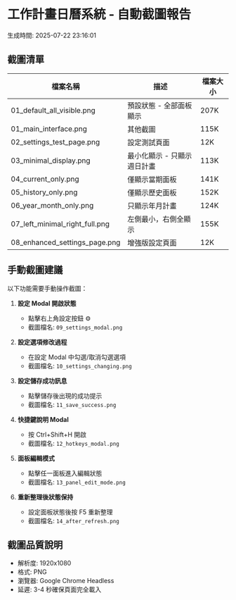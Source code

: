 # 工作計畫日曆系統 - 自動截圖報告

生成時間: 2025-07-22 23:16:01

## 截圖清單

| 檔案名稱 | 描述 | 檔案大小 |
|---------|------|----------|
| 01_default_all_visible.png | 預設狀態 - 全部面板顯示 | 207K |
| 01_main_interface.png | 其他截圖 | 115K |
| 02_settings_test_page.png | 設定測試頁面 | 12K |
| 03_minimal_display.png | 最小化顯示 - 只顯示週日計畫 | 113K |
| 04_current_only.png | 僅顯示當期面板 | 141K |
| 05_history_only.png | 僅顯示歷史面板 | 152K |
| 06_year_month_only.png | 只顯示年月計畫 | 124K |
| 07_left_minimal_right_full.png | 左側最小，右側全顯示 | 155K |
| 08_enhanced_settings_page.png | 增強版設定頁面 | 12K |

## 手動截圖建議

以下功能需要手動操作截圖：

1. **設定 Modal 開啟狀態**
   - 點擊右上角設定按鈕 ⚙️
   - 截圖檔名: `09_settings_modal.png`

2. **設定選項修改過程**
   - 在設定 Modal 中勾選/取消勾選選項
   - 截圖檔名: `10_settings_changing.png`

3. **設定儲存成功訊息**
   - 點擊儲存後出現的成功提示
   - 截圖檔名: `11_save_success.png`

4. **快捷鍵說明 Modal**
   - 按 Ctrl+Shift+H 開啟
   - 截圖檔名: `12_hotkeys_modal.png`

5. **面板編輯模式**
   - 點擊任一面板進入編輯狀態
   - 截圖檔名: `13_panel_edit_mode.png`

6. **重新整理後狀態保持**
   - 設定面板狀態後按 F5 重新整理
   - 截圖檔名: `14_after_refresh.png`

## 截圖品質說明

- 解析度: 1920x1080
- 格式: PNG
- 瀏覽器: Google Chrome Headless
- 延遲: 3-4 秒確保頁面完全載入
